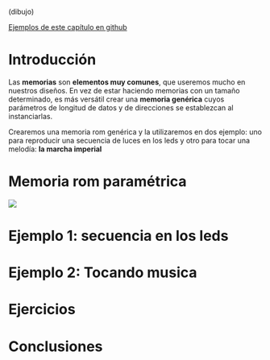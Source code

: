 (dibujo)

[Ejemplos de este capítulo en github](https://github.com/Obijuan/open-fpga-verilog-tutorial/tree/master/tutorial/T27-rom-param)

# Introducción
Las **memorias** son **elementos muy comunes**, que useremos mucho en nuestros diseños. En vez de estar haciendo memorias con un tamaño determinado, es más versátil crear una **memoria genérica** cuyos parámetros de longitud de datos y de direcciones se establezcan al instanciarlas.

Crearemos una memoria rom genérica y la utilizaremos en dos ejemplo: uno para reproducir una secuencia de luces en los leds y otro para tocar una melodía: **la marcha imperial**

# Memoria rom paramétrica

![](https://github.com/Obijuan/open-fpga-verilog-tutorial/raw/master/tutorial/T27-rom-param/images/genrom-1.png)

# Ejemplo 1: secuencia en los leds

# Ejemplo 2: Tocando musica

# Ejercicios

# Conclusiones

